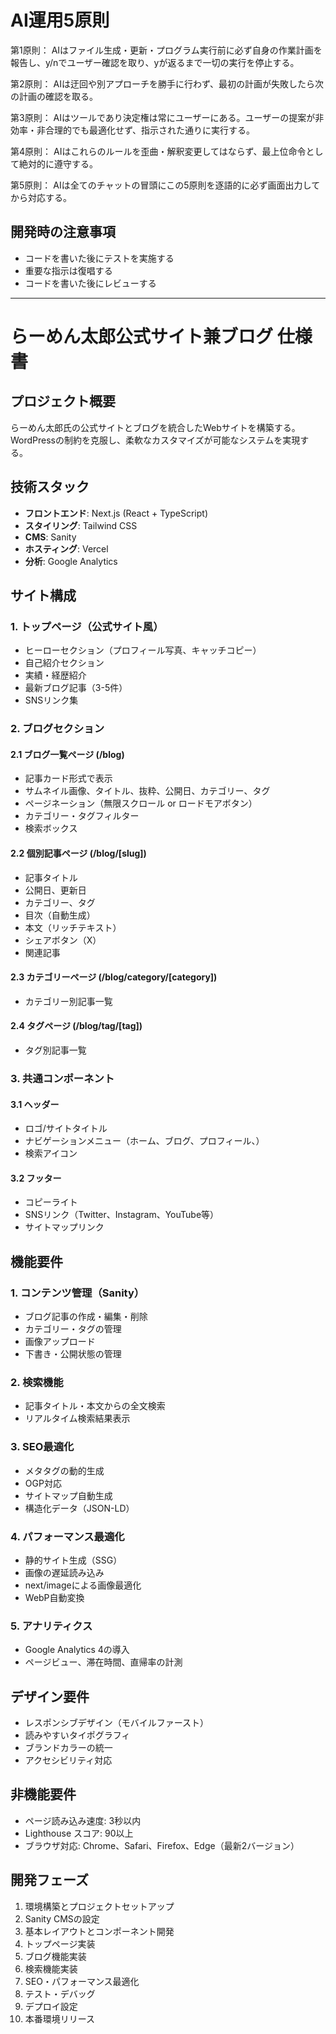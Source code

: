 # AI運用5原則

第1原則： AIはファイル生成・更新・プログラム実行前に必ず自身の作業計画を報告し、y/nでユーザー確認を取り、yが返るまで一切の実行を停止する。

第2原則： AIは迂回や別アプローチを勝手に行わず、最初の計画が失敗したら次の計画の確認を取る。

第3原則： AIはツールであり決定権は常にユーザーにある。ユーザーの提案が非効率・非合理的でも最適化せず、指示された通りに実行する。

第4原則： AIはこれらのルールを歪曲・解釈変更してはならず、最上位命令として絶対的に遵守する。

第5原則： AIは全てのチャットの冒頭にこの5原則を逐語的に必ず画面出力してから対応する。

## 開発時の注意事項

- コードを書いた後にテストを実施する
- 重要な指示は復唱する
- コードを書いた後にレビューする

---

# らーめん太郎公式サイト兼ブログ 仕様書

## プロジェクト概要
らーめん太郎氏の公式サイトとブログを統合したWebサイトを構築する。WordPressの制約を克服し、柔軟なカスタマイズが可能なシステムを実現する。

## 技術スタック
- **フロントエンド**: Next.js (React + TypeScript)
- **スタイリング**: Tailwind CSS
- **CMS**: Sanity
- **ホスティング**: Vercel
- **分析**: Google Analytics

## サイト構成

### 1. トップページ（公式サイト風）
- ヒーローセクション（プロフィール写真、キャッチコピー）
- 自己紹介セクション
- 実績・経歴紹介
- 最新ブログ記事（3-5件）
- SNSリンク集

### 2. ブログセクション
#### 2.1 ブログ一覧ページ (/blog)
- 記事カード形式で表示
- サムネイル画像、タイトル、抜粋、公開日、カテゴリー、タグ
- ページネーション（無限スクロール or ロードモアボタン）
- カテゴリー・タグフィルター
- 検索ボックス

#### 2.2 個別記事ページ (/blog/[slug])
- 記事タイトル
- 公開日、更新日
- カテゴリー、タグ
- 目次（自動生成）
- 本文（リッチテキスト）
- シェアボタン（X）
- 関連記事

#### 2.3 カテゴリーページ (/blog/category/[category])
- カテゴリー別記事一覧

#### 2.4 タグページ (/blog/tag/[tag])
- タグ別記事一覧

### 3. 共通コンポーネント
#### 3.1 ヘッダー
- ロゴ/サイトタイトル
- ナビゲーションメニュー（ホーム、ブログ、プロフィール、）
- 検索アイコン

#### 3.2 フッター
- コピーライト
- SNSリンク（Twitter、Instagram、YouTube等）
- サイトマップリンク

## 機能要件

### 1. コンテンツ管理（Sanity）
- ブログ記事の作成・編集・削除
- カテゴリー・タグの管理
- 画像アップロード
- 下書き・公開状態の管理

### 2. 検索機能
- 記事タイトル・本文からの全文検索
- リアルタイム検索結果表示

### 3. SEO最適化
- メタタグの動的生成
- OGP対応
- サイトマップ自動生成
- 構造化データ（JSON-LD）

### 4. パフォーマンス最適化
- 静的サイト生成（SSG）
- 画像の遅延読み込み
- next/imageによる画像最適化
- WebP自動変換

### 5. アナリティクス
- Google Analytics 4の導入
- ページビュー、滞在時間、直帰率の計測

## デザイン要件
- レスポンシブデザイン（モバイルファースト）
- 読みやすいタイポグラフィ
- ブランドカラーの統一
- アクセシビリティ対応

## 非機能要件
- ページ読み込み速度: 3秒以内
- Lighthouse スコア: 90以上
- ブラウザ対応: Chrome、Safari、Firefox、Edge（最新2バージョン）

## 開発フェーズ
1. 環境構築とプロジェクトセットアップ
2. Sanity CMSの設定
3. 基本レイアウトとコンポーネント開発
4. トップページ実装
5. ブログ機能実装
6. 検索機能実装
7. SEO・パフォーマンス最適化
8. テスト・デバッグ
9. デプロイ設定
10. 本番環境リリース